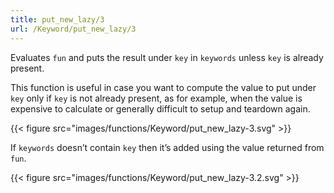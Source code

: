 ```yaml
---
title: put_new_lazy/3
url: /Keyword/put_new_lazy/3
---
```



Evaluates `fun` and puts the result under `key` in `keywords` unless `key` is already present.

This function is useful in case you want to compute the value to put under `key` only if `key` is not already present, as for example, when the value is expensive to calculate or generally difficult to setup and teardown again.

{{< figure src="images/functions/Keyword/put_new_lazy-3.svg" >}}

If `keywords` doesn’t contain `key` then it’s added using the value returned from `fun`.

{{< figure src="images/functions/Keyword/put_new_lazy-3.2.svg" >}}
